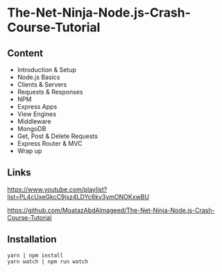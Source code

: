 # The-Net-Ninja-Node.js-Crash-Course-Tutorial

## Content

- Introduction & Setup
- Node.js Basics
- Clients & Servers
- Requests & Responses
- NPM
- Express Apps
- View Engines
- Middleware
- MongoDB
- Get, Post & Delete Requests
- Express Router & MVC
- Wrap up

## Links

https://www.youtube.com/playlist?list=PL4cUxeGkcC9jsz4LDYc6kv3ymONOKxwBU

https://github.com/MoatazAbdAlmageed/The-Net-Ninja-Node.js-Crash-Course-Tutorial

## Installation

```
yarn | npm install
yarn watch | npm run watch

```
